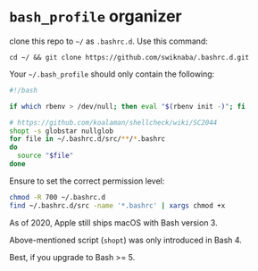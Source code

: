 # `bash_profile` organizer

clone this repo to `~/` as `.bashrc.d`. Use this command:

```shell
cd ~/ && git clone https://github.com/swiknaba/.bashrc.d.git
```

Your `~/.bash_profile` should only contain the following:

```bash
#!/bash

if which rbenv > /dev/null; then eval "$(rbenv init -)"; fi

# https://github.com/koalaman/shellcheck/wiki/SC2044
shopt -s globstar nullglob
for file in ~/.bashrc.d/src/**/*.bashrc
do
  source "$file"
done
```

Ensure to set the correct permission level:

```bash
chmod -R 700 ~/.bashrc.d
find ~/.bashrc.d/src -name '*.bashrc' | xargs chmod +x
```

As of 2020, Apple still ships macOS with Bash version 3.

Above-mentioned script (`shopt`) was only introduced in Bash 4.

Best, if you upgrade to Bash >= 5.
